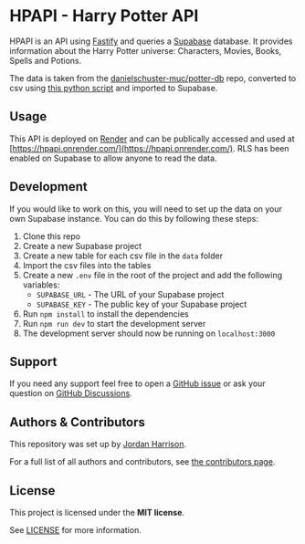 # HPAPI - Harry Potter API

HPAPI is an API using [Fastify](https://www.fastify.io/) and queries a [Supabase](https://supabase.com/) database. It provides information about the Harry Potter universe: Characters, Movies, Books, Spells and Potions.

The data is taken from the [danielschuster-muc/potter-db](https://github.com/danielschuster-muc/potter-db) repo, converted to csv using [this python script](https://gist.github.com/jouwdan/4abd3ba46993a73b5bac14a6a54dfa6f) and imported to Supabase.

## Usage

This API is deployed on [Render](https://render.com/) and can be publically accessed and used at [https://hpapi.onrender.com/](https://hpapi.onrender.com/). RLS has been enabled on Supabase to allow anyone to read the data.

## Development

If you would like to work on this, you will need to set up the data on your own Supabase instance. You can do this by following these steps:

1. Clone this repo
2. Create a new Supabase project
3. Create a new table for each csv file in the `data` folder
4. Import the csv files into the tables
5. Create a new `.env` file in the root of the project and add the following variables:
    - `SUPABASE_URL` - The URL of your Supabase project
    - `SUPABASE_KEY` - The public key of your Supabase project
6. Run `npm install` to install the dependencies
7. Run `npm run dev` to start the development server
8. The development server should now be running on `localhost:3000`

## Support

If you need any support feel free to open a [GitHub issue](#) or ask your question on [GitHub Discussions](#).

## Authors & Contributors

This repository was set up by [Jordan Harrison](https://github.com/jouwdan).

For a full list of all authors and contributors, see [the contributors page](https://github.com/jouwdan/hpapi/contributors).

## License

This project is licensed under the **MIT license**.

See [LICENSE](LICENSE) for more information.